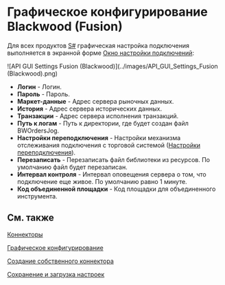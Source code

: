 # Графическое конфигурирование Blackwood (Fusion)

Для всех продуктов [S\#](StockSharpAbout.md) графическая настройка подключения выполняется в экранной форме [Окно настройки подключений](API_UI_ConnectorWindow.md):

![API GUI Settings Fusion (Blackwood)](../images/API_GUI_Settings_Fusion (Blackwood).png)

- **Логин** \- Логин.
- **Пароль** \- Пароль.
- **Маркет\-данные** \- Адрес сервера рыночных данных.
- **История** \- Адрес сервера исторических данных.
- **Транзакции** \- Адрес сервера исполнения транзакций.
- **Путь к логам** \- Путь к директории, где будет создан файл BWOrdersJog.
- **Настройки переподключения** \- Настройки механизма отслеживания подключения с торговой системой ([Настройки переподключения](Reconnect.md)). 
- **Перезаписать** \- Перезаписать файл библиотеки из ресурсов. По умолчанию файл будет перезаписан.
- **Интервал контроля** \- Интервал оповещения сервера о том, что подключение еще живое. По умолчанию равно 1 минуте. 
- **Код объединенной площадки** \- Код площадки для объединенного инструмента. 

## См. также

[Коннекторы](API_Connectors.md)

[Графическое конфигурирование](API_ConnectorsUIConfiguration.md)

[Создание собственного коннектора](ConnectorCreating.md)

[Сохранение и загрузка настроек](API_Connectors_SaveConnectorSettings.md)
